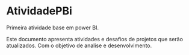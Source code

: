# AtividadePBi

Primeira atividade base em power BI.

Este documento apresenta atividades e desafios de projetos que serão atualizados. Com o objetivo de analise e desenvolvimento.
